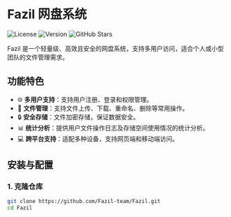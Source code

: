 # Fazil 网盘系统

![License](https://img.shields.io/badge/license-AGPL--3.0-brightgreen)
![Version](https://img.shields.io/badge/version-1.0.0-blue)
![GitHub Stars](https://img.shields.io/github/stars/Fazil-team/Fazil)

Fazil 是一个轻量级、高效且安全的网盘系统，支持多用户访问，适合个人或小型团队的文件管理需求。

## 功能特色

- 🌐 **多用户支持**：支持用户注册、登录和权限管理。
- 📂 **文件管理**：支持文件上传、下载、重命名、删除等常用操作。
- 🔒 **安全存储**：文件加密存储，保证数据安全。
- 📊 **统计分析**：提供用户文件操作日志及存储空间使用情况的统计分析。
- 💻 **跨平台支持**：适配多种设备，支持网页端和移动端访问。

## 安装与配置

### 1. 克隆仓库

```bash
git clone https://github.com/Fazil-team/Fazil.git
cd Fazil
